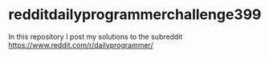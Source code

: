 # redditdailyprogrammerchallenge399
In this repository I post my solutions to the subreddit https://www.reddit.com/r/dailyprogrammer/
